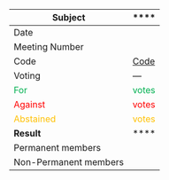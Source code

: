 
| **Subject**                                  | ****                                     |
| -------------------------------------------- | ---------------------------------------- |
| Date                                         |                                          |
| Meeting Number                               |                                          |
| Code                                         | [Code](link)                             |
| Voting                                       | —                                        |
| <span style="color:#00B050">For</span>       | <span style="color:#00B050">votes</span> |
| <span style="color:#FF0000">Against</span>   | <span style="color:#FF0000">votes</span> |
| <span style="color:#FFC000">Abstained</span> | <span style="color:#FFC000">votes</span> |
| **Result**                                   | ****                                     |
| Permanent members                            |                                          |
| Non-Permanent members                        |                                          |
